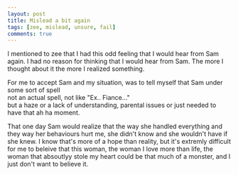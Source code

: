 ```yaml
---
layout: post
title: Mislead a bit again
tags: [zee, mislead, unsure, fail]
comments: true
---
```

I mentioned to zee that I had this odd feeling that I would hear from Sam again. I had no reason for thinking that I would hear from Sam. The more I thought about it the more I realized something.   

For me to accept Sam and my situation, was to tell myself that Sam under some sort of spell   
not an actual spell, not like "Ex.. Fiance..."   
but a haze or a lack of understanding, parental issues or just needed to have that ah ha moment.

That one day Sam would realize that the way she handled everything and they way her behaviours hurt me, she didn't know and she wouldn't have if she knew. I know that's more of a hope than reality, but it's extremly difficult for me to beleive that this woman, the woman I love more than life, the woman that absoutlyy stole my heart could be that much of a monster, and I just don't want to believe it.